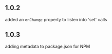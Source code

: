 ## 1.0.2

added an `onChange` property to listen into 'set' calls

## 1.0.3 

adding metadata to package.json for NPM
